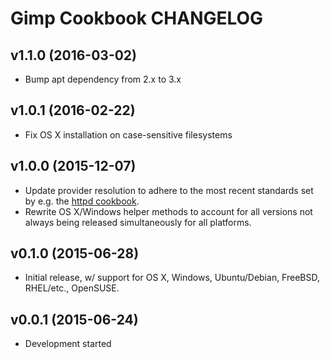 Gimp Cookbook CHANGELOG
=======================

v1.1.0 (2016-03-02)
-------------------
- Bump apt dependency from 2.x to 3.x

v1.0.1 (2016-02-22)
-------------------
- Fix OS X installation on case-sensitive filesystems

v1.0.0 (2015-12-07)
-------------------
- Update provider resolution to adhere to the most recent standards set by e.g.
  the [httpd cookbook](https://github.com/chef-cookbooks/httpd).
- Rewrite OS X/Windows helper methods to account for all versions not always
  being released simultaneously for all platforms.

v0.1.0 (2015-06-28)
-------------------
- Initial release, w/ support for OS X, Windows, Ubuntu/Debian, FreeBSD,
  RHEL/etc., OpenSUSE.

v0.0.1 (2015-06-24)
-------------------
- Development started
